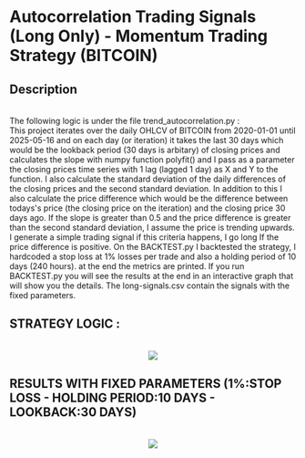 # Autocorrelation Trading Signals (Long Only) - Momentum Trading Strategy (BITCOIN)

<h2>Description</h2>
<br />
The following logic is under the file trend_autocorrelation.py :
<br />
This project iterates over the daily OHLCV of BITCOIN from 2020-01-01 until 2025-05-16 and on each day (or iteration) it takes the last 30 days which would be the lookback period (30 days is arbitary) of closing prices and calculates the slope with numpy function polyfit() and I pass as a parameter the closing prices time series with 1 lag (lagged 1 day) as X and Y to the function. I also calculate the standard deviation of the daily differences of the closing prices and the second standard deviation. In addition to this I also calculate the price difference which would be the difference between todays's price (the closing price on the iteration) and the closing price 30 days ago. If the slope is greater than 0.5 and the price difference is greater than the second standard deviation, I assume the price is trending upwards. I generate a simple trading signal if this criteria happens, I go long If the price difference is positive. 
On the BACKTEST.py I backtested the strategy, I hardcoded a stop loss at 1% losses per trade and also a holding period of 10 days (240 hours). at the end the metrics are printed.
If you run BACKTEST.py you will see the results at the end in an interactive graph that will show you the details. The long-signals.csv contain the signals with the fixed parameters.
<br />

<h2>STRATEGY LOGIC :</h2>

<p align="center">
<br/>
<img src="https://i.imgur.com/noh7GP7.png"/>
<br />

<h2>RESULTS WITH FIXED PARAMETERS (1%:STOP LOSS - HOLDING PERIOD:10 DAYS - LOOKBACK:30 DAYS) </h2>
<p align="center">
<br/>
<img src="https://i.imgur.com/mmP2xx8.png"/>
<br />
